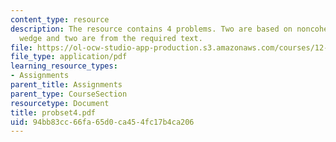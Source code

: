 ```yaml
---
content_type: resource
description: The resource contains 4 problems. Two are based on noncohesive critical
  wedge and two are from the required text.
file: https://ol-ocw-studio-app-production.s3.amazonaws.com/courses/12-520-geodynamics-fall-2006/94bb83cc66fa65d0ca454fc17b4ca206_probset4.pdf
file_type: application/pdf
learning_resource_types:
- Assignments
parent_title: Assignments
parent_type: CourseSection
resourcetype: Document
title: probset4.pdf
uid: 94bb83cc-66fa-65d0-ca45-4fc17b4ca206
---
```

